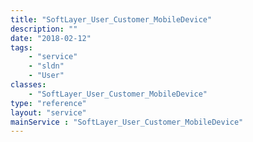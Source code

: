 ```yaml
---
title: "SoftLayer_User_Customer_MobileDevice"
description: ""
date: "2018-02-12"
tags:
    - "service"
    - "sldn"
    - "User"
classes:
    - "SoftLayer_User_Customer_MobileDevice"
type: "reference"
layout: "service"
mainService : "SoftLayer_User_Customer_MobileDevice"
---
```

